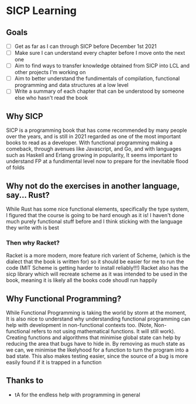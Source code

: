 # SICP Learning

## Goals
- [ ] Get as far as I can through SICP before December 1st 2021
- [ ] Make sure I can understand every chapter before  I move onto the next one
- [ ] Aim to find ways to transfer knowledge obtained from SICP into LCL and other projects I'm working on
- [ ] Aim to better understand the fundimentals of compilation, functional programming and data structures at a low level
- [ ] Write a summary of each chapter that can be understood by someone else who hasn't read the book

## Why SICP

SICP is a programming book that has come recommended 
by many people over the years, and is still in 2021 
regarded as one of the most important books to read 
as a developer. With functional programming making a
comeback, through avenues like Javascript, and Go, and
with languages such as Haskell and Erlang growing in 
popularity, It seems important to understand FP at a 
fundimental level now to prepare for the inevitable 
flood of folds

## Why not do the exercises in another language, say... Rust?

While Rust has some nice functional elements,
specifically the type system, I figured that the
course is going to be hard enough as it is! I haven't
done much purely functional stuff before and I think 
sticking with the language they write with is best

### Then why Racket?
Racket is a more modern, more feature rich varient of
Scheme, (which is the dialect that the book is written for)
so it should be easier for me to run the code (MIT
Scheme is getting harder to install reliably!!!)
Racket also has the sicp library which will recreate
scheme as it was intended to be used in the book, 
meaning it is likely all the books code shoudl run
happily

## Why Functional Programming?
While Functional Programming is taking the world by
storm at the moment, It is also nice to understand
why understanding functional programming can help
with development in non-functional contexts too.
(Note, Non-functional refers to not using mathematical
functions. It will still work). Creating functions and
algorithms that minimise global state can help by
reducing the area that bugs have to hide in. By removing
as much state as we can, we minimise the likelyhood for
a function to turn the program into a bad state. This also
makes testing easier, since the source of a bug is more 
easily found if it is trapped in a function

## Thanks to
- tA for the endless help with programming in general
